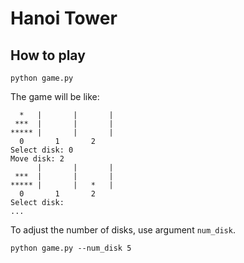 # Hanoi Tower

## How to play
```plaintext
python game.py
```

The game will be like:
```plaintext
  *   |       |       | 
 ***  |       |       | 
***** |       |       | 
  0       1       2
Select disk: 0
Move disk: 2
      |       |       | 
 ***  |       |       | 
***** |       |   *   | 
  0       1       2
Select disk: 
... 

```


To adjust the number of disks, use argument `num_disk`.
```
python game.py --num_disk 5
```

